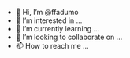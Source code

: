 - 👋 Hi, I’m @ffadumo
- 👀 I’m interested in ...
- 🌱 I’m currently learning ...
- 💞️ I’m looking to collaborate on ...
- 📫 How to reach me ...

<!---
ffadumo/ffadumo is a ✨ special ✨ repository because its `README.md` (this file) appears on your GitHub profile.
You can click the Preview link to take a look at your changes.
--->
